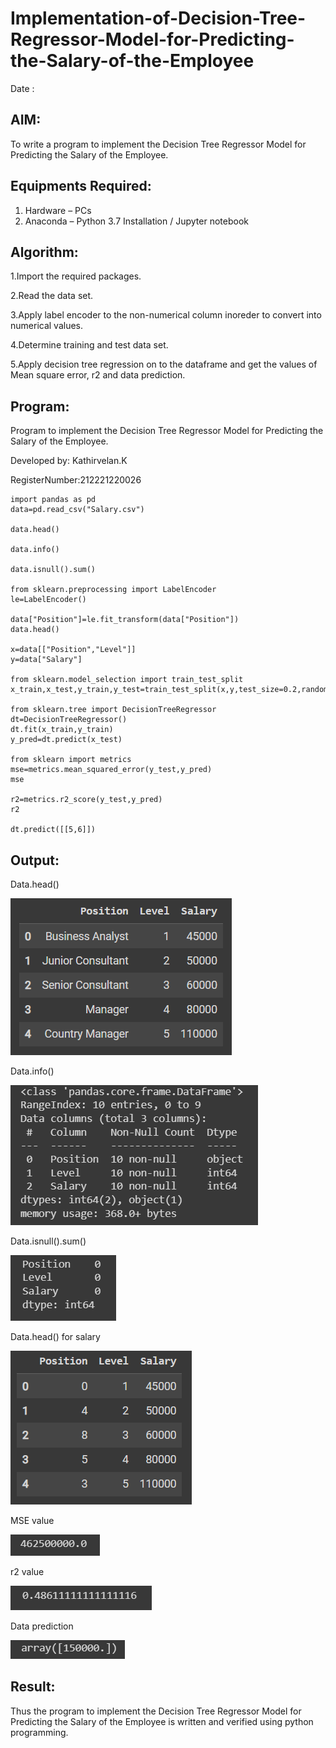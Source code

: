 # Implementation-of-Decision-Tree-Regressor-Model-for-Predicting-the-Salary-of-the-Employee

Date : 

## AIM:
To write a program to implement the Decision Tree Regressor Model for Predicting the Salary of the Employee.

## Equipments Required:
1. Hardware – PCs
2. Anaconda – Python 3.7 Installation / Jupyter notebook

## Algorithm:
1.Import the required packages.

2.Read the data set.

3.Apply label encoder to the non-numerical column inoreder to convert into numerical values.

4.Determine training and test data set.

5.Apply decision tree regression on to the dataframe and get the values of Mean square error, r2 and data prediction.

## Program:
Program to implement the Decision Tree Regressor Model for Predicting the Salary of the Employee.

Developed by: Kathirvelan.K

RegisterNumber:212221220026

```
import pandas as pd
data=pd.read_csv("Salary.csv")

data.head()

data.info()

data.isnull().sum()

from sklearn.preprocessing import LabelEncoder
le=LabelEncoder()

data["Position"]=le.fit_transform(data["Position"])
data.head()

x=data[["Position","Level"]]
y=data["Salary"]

from sklearn.model_selection import train_test_split
x_train,x_test,y_train,y_test=train_test_split(x,y,test_size=0.2,random_state=2)

from sklearn.tree import DecisionTreeRegressor
dt=DecisionTreeRegressor()
dt.fit(x_train,y_train)
y_pred=dt.predict(x_test)

from sklearn import metrics
mse=metrics.mean_squared_error(y_test,y_pred)
mse

r2=metrics.r2_score(y_test,y_pred)
r2

dt.predict([[5,6]])
```

## Output:

Data.head()

![](n1.png)

Data.info()

![](n2.png)

Data.isnull().sum()

![](n3.png)

Data.head() for salary

![](n4.png)

MSE value

![](n5.png)

r2 value

![](n6.png)

Data prediction

![](n7.png)


## Result:
Thus the program to implement the Decision Tree Regressor Model for Predicting the Salary of the Employee is written and verified using python programming.
